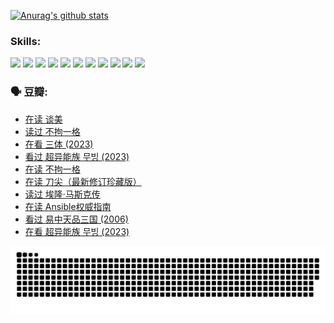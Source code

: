 
[![Anurag's github stats](https://github-readme-stats.vercel.app/api?username=w940853815)](https://github.com/anuraghazra/github-readme-stats)

### Skills:

<code><img height="32" src="https://cdn.jsdelivr.net/npm/simple-icons@v5/icons/python.svg"></code>
<code><img height="32" src="https://cdn.jsdelivr.net/npm/simple-icons@v5/icons/javascript.svg"></code>
<code><img height="32" src="https://cdn.jsdelivr.net/npm/simple-icons@v5/icons/django.svg"></code>
<code><img height="32" src="https://cdn.jsdelivr.net/npm/simple-icons@v5/icons/flask.svg"></code>
<code><img height="32" src="https://cdn.jsdelivr.net/npm/simple-icons@v5/icons/vuetify.svg"></code>
<code><img height="32" src="https://cdn.jsdelivr.net/npm/simple-icons@v5/icons/git.svg"></code>
<code><img height="32" src="https://cdn.jsdelivr.net/npm/simple-icons@v5/icons/docker.svg"></code>
<code><img height="32" src="https://cdn.jsdelivr.net/npm/simple-icons@v5/icons/postgresql.svg"></code>
<code><img height="32" src="https://cdn.jsdelivr.net/npm/simple-icons@v5/icons/elasticsearch.svg"></code>
<code><img height="32" src="https://cdn.jsdelivr.net/npm/simple-icons@v5/icons/macos.svg"></code>
<code><img height="32" src="https://cdn.jsdelivr.net/npm/simple-icons@v5/icons/linux.svg"></code>

### 🗣 豆瓣:

<!-- DOUBAN-ACTIVITIES:START -->
- [在读 谈美](https://www.douban.com/people/136069238/status/4560861771/?_i=12182283)
- [读过 不拘一格](https://www.douban.com/people/136069238/status/4560861445/?_i=12182283)
- [在看 三体‎ (2023)](https://www.douban.com/people/136069238/status/4558185093/?_i=12182283)
- [看过 超异能族 무빙‎ (2023)](https://www.douban.com/people/136069238/status/4556824186/?_i=12182283)
- [在读 不拘一格](https://www.douban.com/people/136069238/status/4541712161/?_i=12182283)
- [在读 刀尖（最新修订珍藏版）](https://www.douban.com/people/136069238/status/4541711339/?_i=12182283)
- [读过 埃隆·马斯克传](https://www.douban.com/people/136069238/status/4541710351/?_i=12182283)
- [在读 Ansible权威指南](https://www.douban.com/people/136069238/status/4539151450/?_i=12182283)
- [看过 易中天品三国‎ (2006)](https://www.douban.com/people/136069238/status/4529910812/?_i=12182283)
- [在看 超异能族 무빙‎ (2023)](https://www.douban.com/people/136069238/status/4527291077/?_i=12182283)
<!-- DOUBAN-ACTIVITIES:END -->


![Snake animation](https://raw.githubusercontent.com/w940853815/w940853815/output/github-contribution-grid-snake.svg)

<!--
**w940853815/w940853815** is a ✨ _special_ ✨ repository because its `README.md` (this file) appears on your GitHub profile.

Here are some ideas to get you started:

- 🔭 I’m currently working on ...
- 🌱 I’m currently learning ...
- 👯 I’m looking to collaborate on ...
- 🤔 I’m looking for help with ...
- 💬 Ask me about ...
- 📫 How to reach me: ...
- 😄 Pronouns: ...
- ⚡ Fun fact: ...
-->
